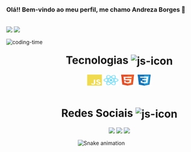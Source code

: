 ### Olá!! Bem-vindo ao meu perfil, me chamo Andreza Borges 🤙
<br/>
<div>
  <img align="center" height="180em" src="https://github-readme-stats.vercel.app/api?username=andrezacb&show_icons=true&theme=midnight-purple&include_all_commits=true&count_private=true"/>
  <img align="center" height="180em" src="https://github-readme-stats.vercel.app/api/top-langs/?username=andrezacb&layout=compact&langs_count=16&theme=midnight-purple"/>
</div>
<div  align="center"> 
  <div style="display: inline_block"><br>
    <img align="left" height="250" alt="coding-time" src="https://i.pinimg.com/originals/83/b8/09/83b809857acd41a7bad4935b4734f9fc.gif">
    <h1 align="center">Tecnologias <img align="center" height="40" width="50" alt="js-icon"  src="https://em-content.zobj.net/source/skype/289/woman-technologist_1f469-200d-1f4bb.png"></h1>
    <img align="center" height="30" width="40" alt="js-icon"  src="https://raw.githubusercontent.com/devicons/devicon/master/icons/javascript/javascript-plain.svg">
    <img align="center" height="30" width="40" alt="react-icon" src="https://raw.githubusercontent.com/devicons/devicon/master/icons/react/react-original.svg">
    <img align="center" height="30" width="40" alt="html-icon" src="https://raw.githubusercontent.com/devicons/devicon/master/icons/html5/html5-original.svg">
    <img align="center" height="30" width="40" alt="css-icon" src="https://raw.githubusercontent.com/devicons/devicon/master/icons/css3/css3-original.svg">
   </div>
   <br/>
  <h1 align="center">Redes Sociais  <img align="center" height="30" width="40" alt="js-icon"  src="https://em-content.zobj.net/source/skype/289/mobile-phone_1f4f1.png"></h1>
  <a href="https://www.instagram.com/andreza_cbj/" target="_blank"><img src="https://img.shields.io/badge/-Instagram-%23E4405F?style=for-the-badge&logo=instagram&logoColor=white" target="_blank"></a>
  <a href = "mailto:andrezacrispina123@gmail.com"><img src="https://img.shields.io/badge/-Gmail-%23333?style=for-the-badge&logo=gmail&logoColor=white" target="_blank"></a>
  <a href="https://www.linkedin.com/in/andreza-borges/" target="_blank"><img src="https://img.shields.io/badge/-LinkedIn-%230077B5?style=for-the-badge&logo=linkedin&logoColor=white" target="_blank"></a>

  ![Snake animation](https://github.com/andrezacb/andrezacb/blob/output/github-contribution-grid-snake.svg)

